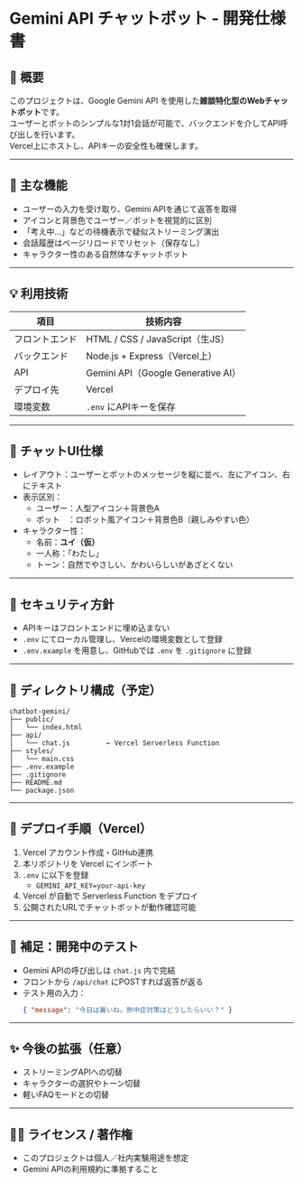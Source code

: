 # Gemini API チャットボット - 開発仕様書

## 🧾 概要

このプロジェクトは、Google Gemini API を使用した**雑談特化型のWebチャットボット**です。  
ユーザーとボットのシンプルな1対1会話が可能で、バックエンドを介してAPI呼び出しを行います。  
Vercel上にホストし、APIキーの安全性も確保します。

---

## 🎯 主な機能

- ユーザーの入力を受け取り、Gemini APIを通じて返答を取得
- アイコンと背景色でユーザー／ボットを視覚的に区別
- 「考え中…」などの待機表示で疑似ストリーミング演出
- 会話履歴はページリロードでリセット（保存なし）
- キャラクター性のある自然体なチャットボット

---

## 💡 利用技術

| 項目             | 技術内容                          |
|------------------|-----------------------------------|
| フロントエンド   | HTML / CSS / JavaScript（生JS）   |
| バックエンド     | Node.js + Express（Vercel上）     |
| API              | Gemini API（Google Generative AI）|
| デプロイ先       | Vercel                            |
| 環境変数         | `.env` にAPIキーを保存             |

---

## 💬 チャットUI仕様

- レイアウト：ユーザーとボットのメッセージを縦に並べ、左にアイコン、右にテキスト
- 表示区別：
  - ユーザー：人型アイコン＋背景色A
  - ボット　：ロボット風アイコン＋背景色B（親しみやすい色）
- キャラクター性：
  - 名前：**ユイ（仮）**
  - 一人称：「わたし」
  - トーン：自然でやさしい、かわいらしいがあざとくない

---

## 🔐 セキュリティ方針

- APIキーはフロントエンドに埋め込まない
- `.env` にてローカル管理し、Vercelの環境変数として登録
- `.env.example` を用意し、GitHubでは `.env` を `.gitignore` に登録

---

## 📁 ディレクトリ構成（予定）

```
chatbot-gemini/
├── public/
│   └── index.html
├── api/
│   └── chat.js         ← Vercel Serverless Function
├── styles/
│   └── main.css
├── .env.example
├── .gitignore
├── README.md
└── package.json
```

---

## 🚀 デプロイ手順（Vercel）

1. Vercel アカウント作成・GitHub連携
2. 本リポジトリを Vercel にインポート
3. `.env` に以下を登録  
   - `GEMINI_API_KEY=your-api-key`
4. Vercel が自動で Serverless Function をデプロイ
5. 公開されたURLでチャットボットが動作確認可能

---

## 🧪 補足：開発中のテスト

- Gemini APIの呼び出しは `chat.js` 内で完結
- フロントから `/api/chat` にPOSTすれば返答が返る
- テスト用の入力：  
  ```json
  { "message": "今日は暑いね。熱中症対策はどうしたらいい？" }
  ```

---

## ✨ 今後の拡張（任意）

- ストリーミングAPIへの切替
- キャラクターの選択やトーン切替
- 軽いFAQモードとの切替

---

## 🧑‍💻 ライセンス / 著作権

- このプロジェクトは個人／社内実験用途を想定
- Gemini APIの利用規約に準拠すること